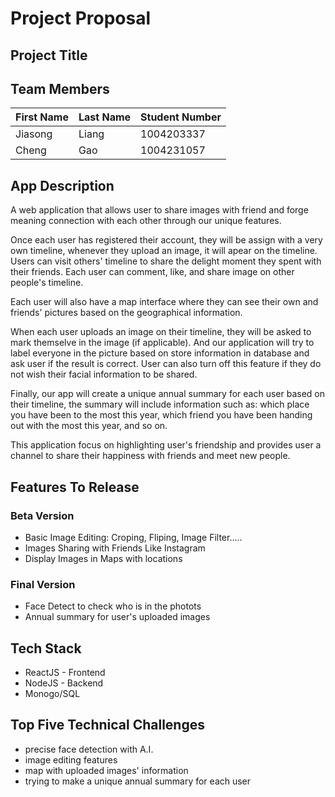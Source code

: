# Project Proposal

## Project Title

## Team Members

| First Name | Last Name |Student Number |
|------------|-----------|---------------|
| Jiasong    | Liang     | 1004203337    |
| Cheng      | Gao       | 1004231057    |

## App Description

A web application that allows user to share images with friend and forge meaning connection with each other through our unique features.

Once each user has registered their account, they will be assign with a very own timeline, whenever they upload an image, it will apear on the timeline. Users can visit others' timeline to share the delight moment they spent with their friends. Each user can comment, like, and share image on other people's timeline.

Each user will also have a map interface where they can see their own and friends' pictures based on the geographical information.

When each user uploads an image on their timeline, they will be asked to mark themselve in the image (if applicable). And our application will try to label everyone in the picture based on store information in database and ask user if the result is correct. User can also turn off this feature if they do not wish their facial information to be shared.

Finally, our app will create a unique annual summary for each user based on their timeline, the summary will include information such as: which place you have been to the most this year, which friend you have been handing out with the most this year, and so on.

This application focus on highlighting user's friendship and provides user a channel to share their happiness with friends and meet new people.


## Features To Release

### Beta Version

* Basic Image Editing: Croping, Fliping, Image Filter.....
* Images Sharing with Friends Like Instagram
* Display Images in Maps with locations

### Final Version

* Face Detect to check who is in the photots
* Annual summary for user's uploaded images

## Tech Stack

* ReactJS - Frontend
* NodeJS - Backend
* Monogo/SQL

## Top Five Technical Challenges

* precise face detection with A.I.
* image editing features
* map with uploaded images' information
* trying to make a unique annual summary for each user
